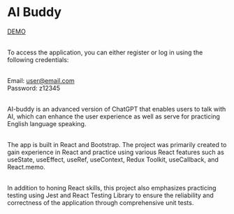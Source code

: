 # AI Buddy

[DEMO](https://ai-buddy.netlify.app)<br /><br />

To access the application, you can either register or log in using the following credentials:<br /><br />

Email: user@email.com<br />
Password: z12345<br /><br />

AI-buddy is an advanced version of ChatGPT that enables users to talk with AI, which can enhance the user experience as well as serve for practicing English language speaking. <br /><br />

The app is built in React and Bootstrap.
The project was primarily created to gain experience in React and practice using various React features such as useState, useEffect, useRef, useContext, Redux Toolkit, useCallback, and React.memo.

<br />
In addition to honing React skills, this project also emphasizes practicing testing using Jest and React Testing Library to ensure the reliability and correctness of the application through comprehensive unit tests.
